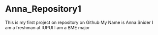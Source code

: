 # Anna_Repository1
This is my first project on repository on Github
My Name is Anna Snider
I am a freshman at IUPUI
I am a BME major
